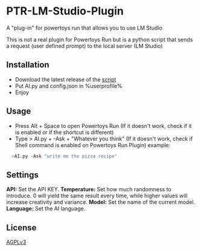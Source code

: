 # PTR-LM-Studio-Plugin
A "plug-in" for powertoys run that allows you to use LM Studio

This is not a real plugin for Powertoys Run but is a python script that sends a request (user defined prompt) to the local server (LM Studio)

## Installation

- Download the latest release of the [script](https://github.com/Bawsermatt/PTR-LM-Studio-Plugin/releases/tag/V1.0)
- Put AI.py and config.json in %userprofile%
- Enjoy

## Usage

- Press Alt + Space to open  Powertoys Run (If it doesn't work, check if it is enabled or if the shortcut is different)
- Type > AI.py + -Ask + "Whatever you think" (If it doesn't work, check if Shell command is enabled on Powertoys Run Plugin)
example:
```bash
  >AI.py -Ask "write me the pizza recipe"
```

## Settings

**API:** Set the API KEY.
**Temperature:** Set how much randomness to introduce. 0 will yield the same result every time, while higher values will increase creativity and variance.
**Model:** Set the name of the current model.
**Language:** Set the AI ​​language.

## License
[AGPLv3](https://choosealicense.com/licenses/agpl-3.0/)
